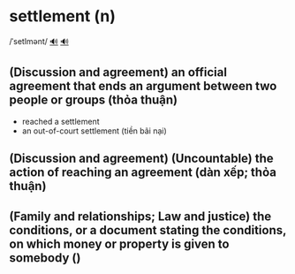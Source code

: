 # settlement (n)

/ˈsetlmənt/ [🔊](https://www.oxfordlearnersdictionaries.com/media/english/uk_pron/s/set/settl/settlement__gb_1.mp3) [🔊](https://www.oxfordlearnersdictionaries.com/media/english/us_pron/s/set/settl/settlement__us_1.mp3)

## (Discussion and agreement) an official agreement that ends an argument between two people or groups (thỏa thuận)

- reached a settlement
- an out-of-court settlement (tiền bãi nại)

## (Discussion and agreement) (Uncountable) the action of reaching an agreement (dàn xếp; thỏa thuận)

## (Family and relationships; Law and justice) the conditions, or a document stating the conditions, on which money or property is given to somebody ()